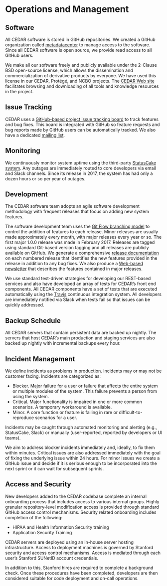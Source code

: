 # Operations and Management

## Software 

All CEDAR software is stored in GitHub repositories. We created a
GitHub organization called [metadatacenter](https://github.metadatacenter.org) to manage access to
the software. Since all CEDAR software is open source, we provide
read access to all GitHub users.

We make all our software freely and publicly available under the
2-Clause BSD open-source license, which allows the dissemination
and commercialization of derivative products by everyone. We have
used this license in our CEDAR, Protégé, and NCBO projects. The
[CEDAR Web site](https://metadatacenter.org) facilitates browsing
and downloading of all tools and knowledge resources in the
project.

## Issue Tracking

CEDAR uses a [GitHub-based project issue tracking
board](https://github.com/orgs/metadatacenter/projects/7/views/2)
to track features and bug fixes. This board is integrated with
GitHub so feature requests and bug reports made by GitHub users
can be automatically tracked. We also have a dedicated [mailing list](https://metadatacenter.org/help/#subscribe). 

## Monitoring

We continuously monitor system uptime using the third-party
[StatusCake system](https://uptime.statuscake.com/?TestID=rrcYEek524). Any
outages are immediately routed to core developers via email and
Slack channels. Since its release in 2017, the system has had
only a dozen hours or so per year of outages.

## Development

The CEDAR software team adopts an agile software development
methodology with frequent releases that focus on adding new
system features. 

The software development team uses the [Git Flow branching
model](https://nvie.com/posts/a-successful-git-branching-model/)
to control the addition of features to each release. Minor
releases are usually made approximately every month, with major
releases every year or so. The first major 1.0.0 release was made
in February 2017. Releases are tagged using standard Git-based
version tagging and all releases are publicly available on
GitHub. We generate a comprehensive [release documentation](https://github.com/metadatacenter/cedar-project/releases) on each
numbered
release that identifies the new features provided in the release in
addition to any bug fixes. We also produce a [Web-based newsletter](https://metadatacenter.org/category/happenings/news/)
that describes the features contained in major
releases.

We use standard test-driven strategies for developing our
REST-based services and also have developed an array of tests for
CEDAR’s front end components. All CEDAR components have a set of
tests that are executed automatically using the
[Travis](https://www.travis-ci.com/) continuous integration
system. All developers are immediately notified via Slack when
tests fail so that issues can be quickly addressed.

## Backup Schedule

All CEDAR servers that contain persistent data are backed up
nightly. The servers that host CEDAR’s main production and
staging services are also backed up nightly with incremental
backups every hour.

## Incident Management

We define incidents as problems in production. Incidents may or may not be customer facing.  Incidents are categorized as:

* Blocker. Major failure for a user or failure that affects the entire system or multiple modules of the system. This failure prevents a person from using the system.
* Critical. Major functionality is impaired in one or more common scenarios. A temporary workaround is available.
* Minor. A core function or feature is failing in rare or difficult-to-reproduce scenarios for a user.

Incidents may be caught through automated monitoring and
alerting (e.g., StatusCake, Slack) or manually (user-reported,
reported by developers or UI teams).

We aim to address blocker incidents immediately and, ideally, to
fix them within minutes. Critical issues are also addressed
immediately with the goal of fixing the underlying issue within
24 hours. For minor issues we create a GitHub issue and decide if
it is serious enough to be incorporated into the next sprint or
it can wait for subsequent sprints.

## Access and Security

New developers added to the CEDAR codebase complete an internal
onboarding process that includes access to various internal
groups.  Highly granular repository-level modification access is
provided through standard GitHub access control
mechanisms. Security related onboarding includes completion of
the following:

* HIPAA and Health Information Security training
* Application Security Training

CEDAR servers are deployed using an in-house server hosting
infrastructure. Access to deployment machines is governed by
Stanford security and access control mechanisms. Access is
mediated through each user’s Stanford SUNetID account
credentials.

In addition to this, Stanford hires are required to complete a
background check. Once these procedures have been completed,
developers are then considered suitable for code deployment and
on-call operations.

